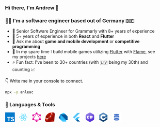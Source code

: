 ### Hi there, I'm Andrew 👋

### 👨‍💻 I'm a software engineer based out of Germany 🇩🇪

- 🏢 Senior Software Engineer for Grammarly with 8+ years of experience
- 🌱 5+ years of experience in both **React** and **Flutter**
- 💬 Ask me about **game and mobile development** or **competitive programming**
- 🚀 In my spare time I build mobile games utilizing [Flutter](https://flutter.dev/) with [Flame](https://pub.dev/packages/flame), see my projects [here](https://andrewlea.ch/)
- ⚡ Fun fact: I've been to 30+ countries (with 🇱🇻 being my 30th) and counting 📈

👇 Write me in your console to connect.

```bash
npx -y anleac
```



### 🧰 Languages & Tools

<div style="display: flex; align-items: center;">
    <img style="padding-right: 12px" alt="TypeScript" width="32px" src="https://github.com/github/explore/raw/main/topics/typescript/typescript.png" />
    <img style="padding-right: 12px" alt="React" width="32px" src="https://github.com/github/explore/raw/main/topics/react/react.png" />
    <img style="padding-right: 12px" alt="GraphQL" width="32px" src="https://github.com/github/explore/raw/main/topics/graphql/graphql.png" />
    <img style="padding-right: 12px" alt="Ruby" width="32px" src="https://github.com/github/explore/raw/main/topics/ruby/ruby.png" />
    <img style="padding-right: 12px" alt="Dart" width="32px" src="https://github.com/github/explore/raw/main/topics/dart/dart.png" />
    <img style="padding-right: 12px" alt="Flutter" width="32px" src="https://github.com/github/explore/raw/main/topics/flutter/flutter.png" />
    <img style="padding-right: 12px" alt="CSharp" width="32px" src="https://github.com/github/explore/raw/main/topics/csharp/csharp.png" />
    <img style="padding-right: 12px" alt="CPP" width="32px" src="https://github.com/github/explore/raw/main/topics/cpp/cpp.png" />
    <img style="padding-right: 12px" alt="SQL" width="32px" src="https://github.com/github/explore/raw/main/topics/sql/sql.png" />
</div>
